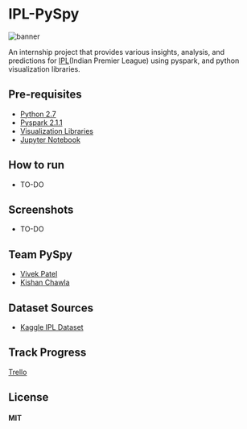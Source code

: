 # **IPL-PySpy**
![banner](https://user-images.githubusercontent.com/15742618/27032120-e55acbd0-4f90-11e7-8811-f8aa3d15b5aa.png)

An internship project that provides various insights, analysis, and predictions for [IPL](http://www.iplt20.com/)(Indian Premier League) using pyspark, and python visualization libraries.

## Pre-requisites
* [Python 2.7](https://www.python.org/download/releases/2.7/)
* [Pyspark 2.1.1](https://spark.apache.org/downloads.html)
* [Visualization Libraries](http://bokeh.pydata.org/en/latest/)
* [Jupyter Notebook](http://jupyter.readthedocs.io/en/latest/install.html)

## How to run
* TO-DO

## Screenshots
* TO-DO

## Team PySpy
* [Vivek Patel](https://github.com/Necrote)
* [Kishan Chawla](https://github.com/kris0107)

## Dataset Sources
* [Kaggle IPL Dataset](https://www.kaggle.com/manasgarg/ipl)

## Track Progress
  [Trello](https://trello.com/b/QMZOeUpb/pyspy)
  
## License
#### MIT

